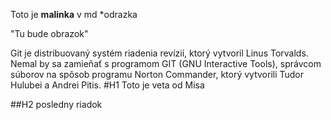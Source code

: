Toto je **malinka** v md
*odrazka


"Tu bude obrazok"

Git je distribuovaný systém riadenia revízií, ktorý vytvoril Linus Torvalds. Nemal by sa zamieňať s programom GIT (GNU Interactive Tools), správcom súborov na spôsob programu Norton Commander, ktorý vytvorili Tudor Hulubei a Andrei Pitis.
#H1 Toto je veta od Misa














##H2 posledny riadok


